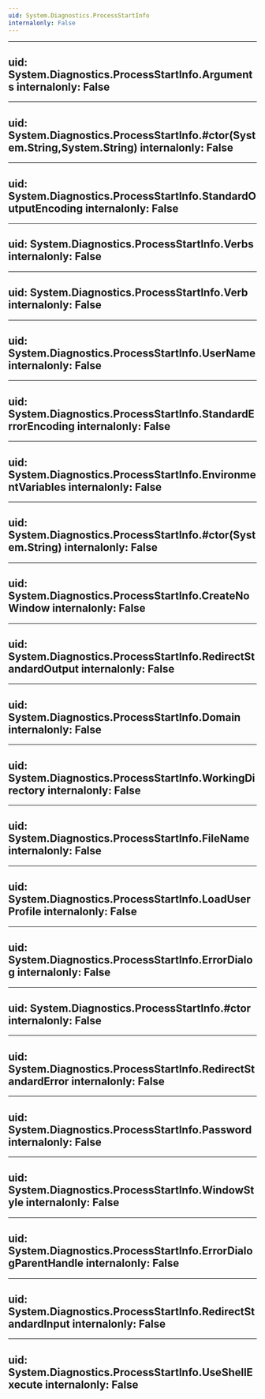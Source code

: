 ```yaml
---
uid: System.Diagnostics.ProcessStartInfo
internalonly: False
---
```


---
uid: System.Diagnostics.ProcessStartInfo.Arguments
internalonly: False
---

---
uid: System.Diagnostics.ProcessStartInfo.#ctor(System.String,System.String)
internalonly: False
---

---
uid: System.Diagnostics.ProcessStartInfo.StandardOutputEncoding
internalonly: False
---

---
uid: System.Diagnostics.ProcessStartInfo.Verbs
internalonly: False
---

---
uid: System.Diagnostics.ProcessStartInfo.Verb
internalonly: False
---

---
uid: System.Diagnostics.ProcessStartInfo.UserName
internalonly: False
---

---
uid: System.Diagnostics.ProcessStartInfo.StandardErrorEncoding
internalonly: False
---

---
uid: System.Diagnostics.ProcessStartInfo.EnvironmentVariables
internalonly: False
---

---
uid: System.Diagnostics.ProcessStartInfo.#ctor(System.String)
internalonly: False
---

---
uid: System.Diagnostics.ProcessStartInfo.CreateNoWindow
internalonly: False
---

---
uid: System.Diagnostics.ProcessStartInfo.RedirectStandardOutput
internalonly: False
---

---
uid: System.Diagnostics.ProcessStartInfo.Domain
internalonly: False
---

---
uid: System.Diagnostics.ProcessStartInfo.WorkingDirectory
internalonly: False
---

---
uid: System.Diagnostics.ProcessStartInfo.FileName
internalonly: False
---

---
uid: System.Diagnostics.ProcessStartInfo.LoadUserProfile
internalonly: False
---

---
uid: System.Diagnostics.ProcessStartInfo.ErrorDialog
internalonly: False
---

---
uid: System.Diagnostics.ProcessStartInfo.#ctor
internalonly: False
---

---
uid: System.Diagnostics.ProcessStartInfo.RedirectStandardError
internalonly: False
---

---
uid: System.Diagnostics.ProcessStartInfo.Password
internalonly: False
---

---
uid: System.Diagnostics.ProcessStartInfo.WindowStyle
internalonly: False
---

---
uid: System.Diagnostics.ProcessStartInfo.ErrorDialogParentHandle
internalonly: False
---

---
uid: System.Diagnostics.ProcessStartInfo.RedirectStandardInput
internalonly: False
---

---
uid: System.Diagnostics.ProcessStartInfo.UseShellExecute
internalonly: False
---
